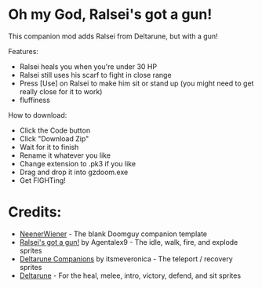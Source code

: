 # Oh my God, Ralsei's got a gun!

This companion mod adds Ralsei from Deltarune, but with a gun!

Features:
* Ralsei heals you when you're under 30 HP
* Ralsei still uses his scarf to fight in close range
* Press [Use] on Ralsei to make him sit or stand up (you might need to get really close for it to work)
* fluffiness

How to download:
* Click the Code button
* Click "Download Zip"
* Wait for it to finish
* Rename it whatever you like
* Change extension to .pk3 if you like
* Drag and drop it into gzdoom.exe
* Get FIGHTing!

# Credits:
* [NeenerWiener](https://forum.zdoom.org/viewtopic.php?t=74523) - The blank Doomguy companion template
* [Ralsei's got a gun!](https://agentalex9.itch.io/ralseis-got-a-gun) by Agentalex9 - The idle, walk, fire, and explode sprites
* [Deltarune Companions](https://forum.zdoom.org/viewtopic.php?f=43&t=67682) by itsmeveronica - The teleport / recovery sprites
* [Deltarune](https://deltarune.com) - For the heal, melee, intro, victory, defend, and sit sprites
